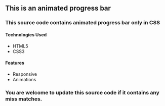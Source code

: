 ## This is an animated progress bar

### This source code contains animated progress bar only in CSS

#### Technologies Used
* HTML5
* CSS3

#### Features
* Responsive
* Animations

### You are welcome to update this source code if it contains any miss matches.